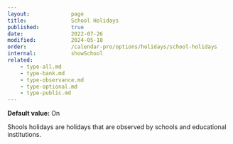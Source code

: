 ```yaml
---
layout:             page
title:              School Holidays
published:          true
date:               2022-07-26
modified:           2024-05-18
order:              /calendar-pro/options/holidays/school-holidays
internal:           showSchool
related:
    - type-all.md
    - type-bank.md
    - type-observance.md
    - type-optional.md
    - type-public.md
---
```

**Default value:** On

Shools holidays are holidays that are observed by schools and educational institutions.

